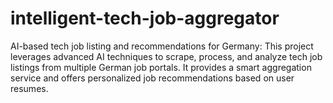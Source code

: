 # intelligent-tech-job-aggregator
AI-based tech job listing and recommendations for Germany: This project leverages advanced AI techniques to scrape, process, and analyze tech job listings from multiple German job portals. It provides a smart aggregation service and offers personalized job recommendations based on user resumes.

